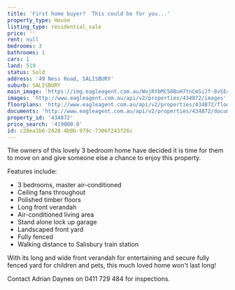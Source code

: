 ```yaml
---
title: 'First home buyer?  This could be for you...'
property_type: House
listing_type: residential_sale
price: ''
rent: null
bedrooms: 3
bathrooms: 1
cars: 1
land: 519
status: Sold
address: '49 Ness Road, SALISBURY'
suburb: SALISBURY
main_image: 'https://img.eagleagent.com.au/WvjRYbMC50BuH7tnCmSiJf-8vSE=/1280x854/smart/https://s3-us-west-2.amazonaws.com/eagleagent-orig/images/6818479/104608536-image-M.jpg'
images: 'http://www.eagleagent.com.au/api/v2/properties/434872/images'
floorplans: 'http://www.eagleagent.com.au/api/v2/properties/434872/floorplans'
documents: 'http://www.eagleagent.com.au/api/v2/properties/434872/documents'
property_id: '434872'
price_search: '419000.0'
id: c28ea1b6-2428-4b0b-979c-7306f243f26c
---
```

The owners of this lovely 3 bedroom home have decided it is time for them to move on and give someone else a chance to enjoy this property.

Features include:
* 3 bedrooms, master air-conditioned
* Ceiling fans throughout
* Polished timber floors
* Long front verandah
* Air-conditioned living area
* Stand alone lock up garage
* Landscaped front yard
* Fully fenced
* Walking distance to Salisbury train station

With its long and wide front verandah for entertaining and secure fully fenced yard for children and pets, this much loved home won't last long!

Contact Adrian Daynes on 0411 729 484 for inspections.